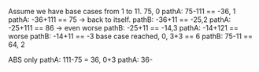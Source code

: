 Assume we have base cases from 1 to 11.
75, 0
    pathA: 75-111 == -36, 1
        pathA: -36+111 == 75 -> back to itself.
        pathB: -36+11 == -25,2
            pathA: -25+111 == 86 -> even worse
            pathB: -25+11 == -14,3
                pathA: -14+121 == worse
                pathB: -14+11 == -3
                    base case reached, 0, 3+3 == 6
    pathB: 75-11 == 64, 2


ABS only
pathA: 111-75 = 36, 0+3
    pathA: 36-
